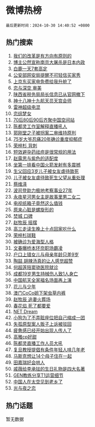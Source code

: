 # 微博热榜

`最后更新时间：2024-10-30 14:40:52 +0800`

## 热门搜索

1. [我们的改革是有方向有原则的](https://m.weibo.cn/search?containerid=100103type%3D1%26t%3D10%26q%3D%23%E6%88%91%E4%BB%AC%E7%9A%84%E6%94%B9%E9%9D%A9%E6%98%AF%E6%9C%89%E6%96%B9%E5%90%91%E6%9C%89%E5%8E%9F%E5%88%99%E7%9A%84%23&stream_entry_id=51&isnewpage=1&extparam=seat%3D1%26pos%3D0%26cate%3D10103%26filter_type%3Drealtimehot%26q%3D%2523%25E6%2588%2591%25E4%25BB%25AC%25E7%259A%2584%25E6%2594%25B9%25E9%259D%25A9%25E6%2598%25AF%25E6%259C%2589%25E6%2596%25B9%25E5%2590%2591%25E6%259C%2589%25E5%258E%259F%25E5%2588%2599%25E7%259A%2584%2523%26dgr%3D0%26stream_entry_id%3D51%26c_type%3D51%26display_time%3D1730270451%26pre_seqid%3D173027045120601620260133)
1. [博主公然宣称南京大屠杀是日本内政](https://m.weibo.cn/search?containerid=100103type%3D1%26t%3D10%26q%3D%23%E5%8D%9A%E4%B8%BB%E5%85%AC%E7%84%B6%E5%AE%A3%E7%A7%B0%E5%8D%97%E4%BA%AC%E5%A4%A7%E5%B1%A0%E6%9D%80%E6%98%AF%E6%97%A5%E6%9C%AC%E5%86%85%E6%94%BF%23&stream_entry_id=31&isnewpage=1&extparam=seat%3D1%26flag%3D2%26cate%3D5001%26stream_entry_id%3D31%26lcate%3D5001%26realpos%3D1%26band_rank%3D1%26filter_type%3Drealtimehot%26q%3D%2523%25E5%258D%259A%25E4%25B8%25BB%25E5%2585%25AC%25E7%2584%25B6%25E5%25AE%25A3%25E7%25A7%25B0%25E5%258D%2597%25E4%25BA%25AC%25E5%25A4%25A7%25E5%25B1%25A0%25E6%259D%2580%25E6%2598%25AF%25E6%2597%25A5%25E6%259C%25AC%25E5%2586%2585%25E6%2594%25BF%2523%26pos%3D0%26dgr%3D0%26c_type%3D31%26display_time%3D1730270451%26pre_seqid%3D173027045120601620260133)
1. [白鹿一天7套高定](https://m.weibo.cn/search?containerid=100103type%3D1%26t%3D10%26q%3D%E7%99%BD%E9%B9%BF%E4%B8%80%E5%A4%A97%E5%A5%97%E9%AB%98%E5%AE%9A&stream_entry_id=31&isnewpage=1&extparam=seat%3D1%26flag%3D1%26cate%3D5001%26stream_entry_id%3D31%26lcate%3D5001%26realpos%3D2%26band_rank%3D2%26filter_type%3Drealtimehot%26q%3D%25E7%2599%25BD%25E9%25B9%25BF%25E4%25B8%2580%25E5%25A4%25A97%25E5%25A5%2597%25E9%25AB%2598%25E5%25AE%259A%26pos%3D1%26dgr%3D0%26c_type%3D31%26display_time%3D1730270451%26pre_seqid%3D173027045120601620260133)
1. [公安部网安局提醒不可轻信买家秀](https://m.weibo.cn/search?containerid=100103type%3D1%26t%3D10%26q%3D%23%E5%85%AC%E5%AE%89%E9%83%A8%E7%BD%91%E5%AE%89%E5%B1%80%E6%8F%90%E9%86%92%E4%B8%8D%E5%8F%AF%E8%BD%BB%E4%BF%A1%E4%B9%B0%E5%AE%B6%E7%A7%80%23&stream_entry_id=31&isnewpage=1&extparam=seat%3D1%26flag%3D0%26cate%3D5001%26stream_entry_id%3D31%26lcate%3D5001%26realpos%3D3%26band_rank%3D3%26filter_type%3Drealtimehot%26q%3D%2523%25E5%2585%25AC%25E5%25AE%2589%25E9%2583%25A8%25E7%25BD%2591%25E5%25AE%2589%25E5%25B1%2580%25E6%258F%2590%25E9%2586%2592%25E4%25B8%258D%25E5%258F%25AF%25E8%25BD%25BB%25E4%25BF%25A1%25E4%25B9%25B0%25E5%25AE%25B6%25E7%25A7%2580%2523%26pos%3D2%26dgr%3D0%26c_type%3D31%26display_time%3D1730270451%26pre_seqid%3D173027045120601620260133)
1. [上京东买家电免费给我升舱了](https://m.weibo.cn/search?containerid=100103type%3D1%26t%3D10%26q%3D%23%E4%B8%8A%E4%BA%AC%E4%B8%9C%E4%B9%B0%E5%AE%B6%E7%94%B5%E5%85%8D%E8%B4%B9%E7%BB%99%E6%88%91%E5%8D%87%E8%88%B1%E4%BA%86%23&stream_entry_id=31&isnewpage=1&extparam=seat%3D1%26cate%3D5001%26c_type%3D31%26stream_entry_id%3D31%26lcate%3D5001%26band_rank%3D4%26filter_type%3Drealtimehot%26dgr%3D0%26topic_ad%3D1%26q%3D%2523%25E4%25B8%258A%25E4%25BA%25AC%25E4%25B8%259C%25E4%25B9%25B0%25E5%25AE%25B6%25E7%2594%25B5%25E5%2585%258D%25E8%25B4%25B9%25E7%25BB%2599%25E6%2588%2591%25E5%258D%2587%25E8%2588%25B1%25E4%25BA%2586%2523%26pos%3D3%26is_ad_pos%3D1%26adid%3D262499%26display_time%3D1730270451%26pre_seqid%3D173027045120601620260133)
1. [恋与深空 审美](https://m.weibo.cn/search?containerid=100103type%3D1%26t%3D10%26q%3D%E6%81%8B%E4%B8%8E%E6%B7%B1%E7%A9%BA+%E5%AE%A1%E7%BE%8E&stream_entry_id=31&isnewpage=1&extparam=seat%3D1%26flag%3D1%26cate%3D5001%26stream_entry_id%3D31%26lcate%3D5001%26realpos%3D4%26band_rank%3D4%26filter_type%3Drealtimehot%26q%3D%25E6%2581%258B%25E4%25B8%258E%25E6%25B7%25B1%25E7%25A9%25BA%2520%25E5%25AE%25A1%25E7%25BE%258E%26pos%3D4%26dgr%3D0%26c_type%3D31%26display_time%3D1730270451%26pre_seqid%3D173027045120601620260133)
1. [陕西省税务局局长信息已从官网撤下](https://m.weibo.cn/search?containerid=100103type%3D1%26t%3D10%26q%3D%23%E9%99%95%E8%A5%BF%E7%9C%81%E7%A8%8E%E5%8A%A1%E5%B1%80%E5%B1%80%E9%95%BF%E4%BF%A1%E6%81%AF%E5%B7%B2%E4%BB%8E%E5%AE%98%E7%BD%91%E6%92%A4%E4%B8%8B%23&stream_entry_id=31&isnewpage=1&extparam=seat%3D1%26flag%3D2%26cate%3D5001%26stream_entry_id%3D31%26lcate%3D5001%26realpos%3D5%26band_rank%3D5%26filter_type%3Drealtimehot%26q%3D%2523%25E9%2599%2595%25E8%25A5%25BF%25E7%259C%2581%25E7%25A8%258E%25E5%258A%25A1%25E5%25B1%2580%25E5%25B1%2580%25E9%2595%25BF%25E4%25BF%25A1%25E6%2581%25AF%25E5%25B7%25B2%25E4%25BB%258E%25E5%25AE%2598%25E7%25BD%2591%25E6%2592%25A4%25E4%25B8%258B%2523%26pos%3D5%26dgr%3D0%26c_type%3D31%26display_time%3D1730270451%26pre_seqid%3D173027045120601620260133)
1. [神十八神十九航天员天宫会师](https://m.weibo.cn/search?containerid=100103type%3D1%26t%3D10%26q%3D%23%E7%A5%9E%E5%8D%81%E5%85%AB%E7%A5%9E%E5%8D%81%E4%B9%9D%E8%88%AA%E5%A4%A9%E5%91%98%E5%A4%A9%E5%AE%AB%E4%BC%9A%E5%B8%88%23&stream_entry_id=31&isnewpage=1&extparam=seat%3D1%26flag%3D1%26cate%3D5001%26stream_entry_id%3D31%26lcate%3D5001%26realpos%3D6%26band_rank%3D6%26filter_type%3Drealtimehot%26q%3D%2523%25E7%25A5%259E%25E5%258D%2581%25E5%2585%25AB%25E7%25A5%259E%25E5%258D%2581%25E4%25B9%259D%25E8%2588%25AA%25E5%25A4%25A9%25E5%2591%2598%25E5%25A4%25A9%25E5%25AE%25AB%25E4%25BC%259A%25E5%25B8%2588%2523%26pos%3D6%26dgr%3D0%26c_type%3D31%26display_time%3D1730270451%26pre_seqid%3D173027045120601620260133)
1. [雷神超级电混](https://m.weibo.cn/search?containerid=100103type%3D1%26t%3D10%26q%3D%23%E9%9B%B7%E7%A5%9E%E8%B6%85%E7%BA%A7%E7%94%B5%E6%B7%B7%23&stream_entry_id=31&isnewpage=1&extparam=seat%3D1%26cate%3D5001%26c_type%3D31%26stream_entry_id%3D31%26lcate%3D5001%26band_rank%3D7%26filter_type%3Drealtimehot%26dgr%3D0%26topic_ad%3D1%26q%3D%2523%25E9%259B%25B7%25E7%25A5%259E%25E8%25B6%2585%25E7%25BA%25A7%25E7%2594%25B5%25E6%25B7%25B7%2523%26pos%3D7%26is_ad_pos%3D1%26adid%3D262440%26display_time%3D1730270451%26pre_seqid%3D173027045120601620260133)
1. [恋综梦女](https://m.weibo.cn/search?containerid=100103type%3D1%26t%3D10%26q%3D%E6%81%8B%E7%BB%BC%E6%A2%A6%E5%A5%B3&stream_entry_id=31&isnewpage=1&extparam=seat%3D1%26flag%3D0%26cate%3D5001%26stream_entry_id%3D31%26lcate%3D5001%26realpos%3D7%26band_rank%3D7%26filter_type%3Drealtimehot%26q%3D%25E6%2581%258B%25E7%25BB%25BC%25E6%25A2%25A6%25E5%25A5%25B3%26pos%3D8%26dgr%3D0%26c_type%3D31%26display_time%3D1730270451%26pre_seqid%3D173027045120601620260133)
1. [70后80后90后齐聚中国空间站](https://m.weibo.cn/search?containerid=100103type%3D1%26t%3D10%26q%3D%2370%E5%90%8E80%E5%90%8E90%E5%90%8E%E9%BD%90%E8%81%9A%E4%B8%AD%E5%9B%BD%E7%A9%BA%E9%97%B4%E7%AB%99%23&stream_entry_id=31&isnewpage=1&extparam=seat%3D1%26flag%3D1%26cate%3D5001%26stream_entry_id%3D31%26lcate%3D5001%26realpos%3D8%26band_rank%3D8%26filter_type%3Drealtimehot%26q%3D%252370%25E5%2590%258E80%25E5%2590%258E90%25E5%2590%258E%25E9%25BD%2590%25E8%2581%259A%25E4%25B8%25AD%25E5%259B%25BD%25E7%25A9%25BA%25E9%2597%25B4%25E7%25AB%2599%2523%26pos%3D9%26dgr%3D0%26c_type%3D31%26display_time%3D1730270451%26pre_seqid%3D173027045120601620260133)
1. [陈都灵工作室解释直播吼人](https://m.weibo.cn/search?containerid=100103type%3D1%26t%3D10%26q%3D%23%E9%99%88%E9%83%BD%E7%81%B5%E5%B7%A5%E4%BD%9C%E5%AE%A4%E8%A7%A3%E9%87%8A%E7%9B%B4%E6%92%AD%E5%90%BC%E4%BA%BA%23&stream_entry_id=31&isnewpage=1&extparam=seat%3D1%26flag%3D0%26cate%3D5001%26stream_entry_id%3D31%26lcate%3D5001%26realpos%3D9%26band_rank%3D9%26filter_type%3Drealtimehot%26q%3D%2523%25E9%2599%2588%25E9%2583%25BD%25E7%2581%25B5%25E5%25B7%25A5%25E4%25BD%259C%25E5%25AE%25A4%25E8%25A7%25A3%25E9%2587%258A%25E7%259B%25B4%25E6%2592%25AD%25E5%2590%25BC%25E4%25BA%25BA%2523%26pos%3D10%26dgr%3D0%26c_type%3D31%26display_time%3D1730270451%26pre_seqid%3D173027045120601620260133)
1. [郭刚堂之子被拐案二审维持原判](https://m.weibo.cn/search?containerid=100103type%3D1%26t%3D10%26q%3D%23%E9%83%AD%E5%88%9A%E5%A0%82%E4%B9%8B%E5%AD%90%E8%A2%AB%E6%8B%90%E6%A1%88%E4%BA%8C%E5%AE%A1%E7%BB%B4%E6%8C%81%E5%8E%9F%E5%88%A4%23&stream_entry_id=31&isnewpage=1&extparam=seat%3D1%26flag%3D1%26cate%3D5001%26stream_entry_id%3D31%26lcate%3D5001%26realpos%3D10%26band_rank%3D10%26filter_type%3Drealtimehot%26q%3D%2523%25E9%2583%25AD%25E5%2588%259A%25E5%25A0%2582%25E4%25B9%258B%25E5%25AD%2590%25E8%25A2%25AB%25E6%258B%2590%25E6%25A1%2588%25E4%25BA%258C%25E5%25AE%25A1%25E7%25BB%25B4%25E6%258C%2581%25E5%258E%259F%25E5%2588%25A4%2523%26pos%3D11%26dgr%3D0%26c_type%3D31%26display_time%3D1730270451%26pre_seqid%3D173027045120601620260133)
1. [75岁大爷忍痛20年确诊重度抑郁症](https://m.weibo.cn/search?containerid=100103type%3D1%26t%3D10%26q%3D%2375%E5%B2%81%E5%A4%A7%E7%88%B7%E5%BF%8D%E7%97%9B20%E5%B9%B4%E7%A1%AE%E8%AF%8A%E9%87%8D%E5%BA%A6%E6%8A%91%E9%83%81%E7%97%87%23&stream_entry_id=31&isnewpage=1&extparam=seat%3D1%26flag%3D1%26cate%3D5001%26stream_entry_id%3D31%26lcate%3D5001%26realpos%3D11%26band_rank%3D11%26filter_type%3Drealtimehot%26q%3D%252375%25E5%25B2%2581%25E5%25A4%25A7%25E7%2588%25B7%25E5%25BF%258D%25E7%2597%259B20%25E5%25B9%25B4%25E7%25A1%25AE%25E8%25AF%258A%25E9%2587%258D%25E5%25BA%25A6%25E6%258A%2591%25E9%2583%2581%25E7%2597%2587%2523%26pos%3D12%26dgr%3D0%26c_type%3D31%26display_time%3D1730270451%26pre_seqid%3D173027045120601620260133)
1. [荣梓杉 背刺](https://m.weibo.cn/search?containerid=100103type%3D1%26t%3D10%26q%3D%E8%8D%A3%E6%A2%93%E6%9D%89+%E8%83%8C%E5%88%BA&stream_entry_id=31&isnewpage=1&extparam=seat%3D1%26flag%3D2%26cate%3D5001%26stream_entry_id%3D31%26lcate%3D5001%26realpos%3D12%26band_rank%3D12%26filter_type%3Drealtimehot%26q%3D%25E8%258D%25A3%25E6%25A2%2593%25E6%259D%2589%2520%25E8%2583%258C%25E5%2588%25BA%26pos%3D13%26dgr%3D0%26c_type%3D31%26display_time%3D1730270451%26pre_seqid%3D173027045120601620260133)
1. [短效避孕药祛痘是很常规的用法](https://m.weibo.cn/search?containerid=100103type%3D1%26t%3D10%26q%3D%23%E7%9F%AD%E6%95%88%E9%81%BF%E5%AD%95%E8%8D%AF%E7%A5%9B%E7%97%98%E6%98%AF%E5%BE%88%E5%B8%B8%E8%A7%84%E7%9A%84%E7%94%A8%E6%B3%95%23&stream_entry_id=31&isnewpage=1&extparam=seat%3D1%26flag%3D2%26cate%3D5001%26stream_entry_id%3D31%26lcate%3D5001%26realpos%3D13%26band_rank%3D13%26filter_type%3Drealtimehot%26q%3D%2523%25E7%259F%25AD%25E6%2595%2588%25E9%2581%25BF%25E5%25AD%2595%25E8%258D%25AF%25E7%25A5%259B%25E7%2597%2598%25E6%2598%25AF%25E5%25BE%2588%25E5%25B8%25B8%25E8%25A7%2584%25E7%259A%2584%25E7%2594%25A8%25E6%25B3%2595%2523%26pos%3D14%26dgr%3D0%26c_type%3D31%26display_time%3D1730270451%26pre_seqid%3D173027045120601620260133)
1. [赵露思与紫色的适配度](https://m.weibo.cn/search?containerid=100103type%3D1%26t%3D10%26q%3D%23%E8%B5%B5%E9%9C%B2%E6%80%9D%E4%B8%8E%E7%B4%AB%E8%89%B2%E7%9A%84%E9%80%82%E9%85%8D%E5%BA%A6%23&stream_entry_id=31&isnewpage=1&extparam=seat%3D1%26flag%3D0%26realpos%3D14%26stream_entry_id%3D31%26lcate%3D5001%26c_type%3D31%26band_rank%3D14%26filter_type%3Drealtimehot%26dgr%3D0%26q%3D%2523%25E8%25B5%25B5%25E9%259C%25B2%25E6%2580%259D%25E4%25B8%258E%25E7%25B4%25AB%25E8%2589%25B2%25E7%259A%2584%25E9%2580%2582%25E9%2585%258D%25E5%25BA%25A6%2523%26pos%3D15%26cate%3D5001%26adid%3D261607%26display_time%3D1730270451%26pre_seqid%3D173027045120601620260133)
1. [坐第一排看中国火箭发射有多震撼](https://m.weibo.cn/search?containerid=100103type%3D1%26t%3D10%26q%3D%23%E5%9D%90%E7%AC%AC%E4%B8%80%E6%8E%92%E7%9C%8B%E4%B8%AD%E5%9B%BD%E7%81%AB%E7%AE%AD%E5%8F%91%E5%B0%84%E6%9C%89%E5%A4%9A%E9%9C%87%E6%92%BC%23&stream_entry_id=31&isnewpage=1&extparam=seat%3D1%26flag%3D0%26cate%3D5001%26stream_entry_id%3D31%26lcate%3D5001%26realpos%3D15%26band_rank%3D15%26filter_type%3Drealtimehot%26q%3D%2523%25E5%259D%2590%25E7%25AC%25AC%25E4%25B8%2580%25E6%258E%2592%25E7%259C%258B%25E4%25B8%25AD%25E5%259B%25BD%25E7%2581%25AB%25E7%25AE%25AD%25E5%258F%2591%25E5%25B0%2584%25E6%259C%2589%25E5%25A4%259A%25E9%259C%2587%25E6%2592%25BC%2523%26pos%3D16%26dgr%3D0%26c_type%3D31%26display_time%3D1730270451%26pre_seqid%3D173027045120601620260133)
1. [生父回应3岁儿子被女友虐待致死](https://m.weibo.cn/search?containerid=100103type%3D1%26t%3D10%26q%3D%23%E7%94%9F%E7%88%B6%E5%9B%9E%E5%BA%943%E5%B2%81%E5%84%BF%E5%AD%90%E8%A2%AB%E5%A5%B3%E5%8F%8B%E8%99%90%E5%BE%85%E8%87%B4%E6%AD%BB%23&stream_entry_id=31&isnewpage=1&extparam=seat%3D1%26flag%3D0%26cate%3D5001%26stream_entry_id%3D31%26lcate%3D5001%26realpos%3D16%26band_rank%3D16%26filter_type%3Drealtimehot%26q%3D%2523%25E7%2594%259F%25E7%2588%25B6%25E5%259B%259E%25E5%25BA%25943%25E5%25B2%2581%25E5%2584%25BF%25E5%25AD%2590%25E8%25A2%25AB%25E5%25A5%25B3%25E5%258F%258B%25E8%2599%2590%25E5%25BE%2585%25E8%2587%25B4%25E6%25AD%25BB%2523%26pos%3D17%26dgr%3D0%26c_type%3D31%26display_time%3D1730270451%26pre_seqid%3D173027045120601620260133)
1. [儿子被女友虐待致死生父望从重处理](https://m.weibo.cn/search?containerid=100103type%3D1%26t%3D10%26q%3D%23%E5%84%BF%E5%AD%90%E8%A2%AB%E5%A5%B3%E5%8F%8B%E8%99%90%E5%BE%85%E8%87%B4%E6%AD%BB%E7%94%9F%E7%88%B6%E6%9C%9B%E4%BB%8E%E9%87%8D%E5%A4%84%E7%90%86%23&stream_entry_id=31&isnewpage=1&extparam=seat%3D1%26flag%3D0%26cate%3D5001%26stream_entry_id%3D31%26lcate%3D5001%26realpos%3D17%26band_rank%3D17%26filter_type%3Drealtimehot%26q%3D%2523%25E5%2584%25BF%25E5%25AD%2590%25E8%25A2%25AB%25E5%25A5%25B3%25E5%258F%258B%25E8%2599%2590%25E5%25BE%2585%25E8%2587%25B4%25E6%25AD%25BB%25E7%2594%259F%25E7%2588%25B6%25E6%259C%259B%25E4%25BB%258E%25E9%2587%258D%25E5%25A4%2584%25E7%2590%2586%2523%26pos%3D18%26dgr%3D0%26c_type%3D31%26display_time%3D1730270451%26pre_seqid%3D173027045120601620260133)
1. [蔡维泽](https://m.weibo.cn/search?containerid=100103type%3D1%26t%3D10%26q%3D%E8%94%A1%E7%BB%B4%E6%B3%BD&stream_entry_id=31&isnewpage=1&extparam=seat%3D1%26flag%3D1%26cate%3D5001%26stream_entry_id%3D31%26lcate%3D5001%26realpos%3D18%26band_rank%3D18%26filter_type%3Drealtimehot%26q%3D%25E8%2594%25A1%25E7%25BB%25B4%25E6%25B3%25BD%26pos%3D19%26dgr%3D0%26c_type%3D31%26display_time%3D1730270451%26pre_seqid%3D173027045120601620260133)
1. [波司登助力极地考察事业27年](https://m.weibo.cn/search?containerid=100103type%3D1%26t%3D10%26q%3D%23%E6%B3%A2%E5%8F%B8%E7%99%BB%E5%8A%A9%E5%8A%9B%E6%9E%81%E5%9C%B0%E8%80%83%E5%AF%9F%E4%BA%8B%E4%B8%9A27%E5%B9%B4%23&stream_entry_id=31&isnewpage=1&extparam=seat%3D1%26flag%3D0%26realpos%3D19%26stream_entry_id%3D31%26lcate%3D5001%26c_type%3D31%26band_rank%3D19%26filter_type%3Drealtimehot%26dgr%3D0%26q%3D%2523%25E6%25B3%25A2%25E5%258F%25B8%25E7%2599%25BB%25E5%258A%25A9%25E5%258A%259B%25E6%259E%2581%25E5%259C%25B0%25E8%2580%2583%25E5%25AF%259F%25E4%25BA%258B%25E4%25B8%259A27%25E5%25B9%25B4%2523%26pos%3D20%26cate%3D5001%26adid%3D260453%26display_time%3D1730270451%26pre_seqid%3D173027045120601620260133)
1. [永夜星河男女主是故事里男二女二](https://m.weibo.cn/search?containerid=100103type%3D1%26t%3D10%26q%3D%E6%B0%B8%E5%A4%9C%E6%98%9F%E6%B2%B3%E7%94%B7%E5%A5%B3%E4%B8%BB%E6%98%AF%E6%95%85%E4%BA%8B%E9%87%8C%E7%94%B7%E4%BA%8C%E5%A5%B3%E4%BA%8C&stream_entry_id=31&isnewpage=1&extparam=seat%3D1%26flag%3D1%26cate%3D5001%26stream_entry_id%3D31%26lcate%3D5001%26realpos%3D20%26band_rank%3D20%26filter_type%3Drealtimehot%26q%3D%25E6%25B0%25B8%25E5%25A4%259C%25E6%2598%259F%25E6%25B2%25B3%25E7%2594%25B7%25E5%25A5%25B3%25E4%25B8%25BB%25E6%2598%25AF%25E6%2595%2585%25E4%25BA%258B%25E9%2587%258C%25E7%2594%25B7%25E4%25BA%258C%25E5%25A5%25B3%25E4%25BA%258C%26pos%3D21%26dgr%3D0%26c_type%3D31%26display_time%3D1730270451%26pre_seqid%3D173027045120601620260133)
1. [电视纸箱子竟然这么值钱](https://m.weibo.cn/search?containerid=100103type%3D1%26t%3D10%26q%3D%23%E7%94%B5%E8%A7%86%E7%BA%B8%E7%AE%B1%E5%AD%90%E7%AB%9F%E7%84%B6%E8%BF%99%E4%B9%88%E5%80%BC%E9%92%B1%23&stream_entry_id=31&isnewpage=1&extparam=seat%3D1%26flag%3D0%26cate%3D5001%26stream_entry_id%3D31%26lcate%3D5001%26realpos%3D21%26band_rank%3D21%26filter_type%3Drealtimehot%26q%3D%2523%25E7%2594%25B5%25E8%25A7%2586%25E7%25BA%25B8%25E7%25AE%25B1%25E5%25AD%2590%25E7%25AB%259F%25E7%2584%25B6%25E8%25BF%2599%25E4%25B9%2588%25E5%2580%25BC%25E9%2592%25B1%2523%26pos%3D22%26dgr%3D0%26c_type%3D31%26display_time%3D1730270451%26pre_seqid%3D173027045120601620260133)
1. [原来心脏是螺旋形的](https://m.weibo.cn/search?containerid=100103type%3D1%26t%3D10%26q%3D%E5%8E%9F%E6%9D%A5%E5%BF%83%E8%84%8F%E6%98%AF%E8%9E%BA%E6%97%8B%E5%BD%A2%E7%9A%84&stream_entry_id=31&isnewpage=1&extparam=seat%3D1%26flag%3D1%26cate%3D5001%26stream_entry_id%3D31%26lcate%3D5001%26realpos%3D22%26band_rank%3D22%26filter_type%3Drealtimehot%26q%3D%25E5%258E%259F%25E6%259D%25A5%25E5%25BF%2583%25E8%2584%258F%25E6%2598%25AF%25E8%259E%25BA%25E6%2597%258B%25E5%25BD%25A2%25E7%259A%2584%26pos%3D23%26dgr%3D0%26c_type%3D31%26display_time%3D1730270451%26pre_seqid%3D173027045120601620260133)
1. [焚城 口碑](https://m.weibo.cn/search?containerid=100103type%3D1%26t%3D10%26q%3D%E7%84%9A%E5%9F%8E+%E5%8F%A3%E7%A2%91&stream_entry_id=31&isnewpage=1&extparam=seat%3D1%26flag%3D1%26cate%3D5001%26stream_entry_id%3D31%26lcate%3D5001%26realpos%3D23%26band_rank%3D23%26filter_type%3Drealtimehot%26q%3D%25E7%2584%259A%25E5%259F%258E%2520%25E5%258F%25A3%25E7%25A2%2591%26pos%3D24%26dgr%3D0%26c_type%3D31%26display_time%3D1730270451%26pre_seqid%3D173027045120601620260133)
1. [赵牧辰 摇摆](https://m.weibo.cn/search?containerid=100103type%3D1%26t%3D10%26q%3D%E8%B5%B5%E7%89%A7%E8%BE%B0+%E6%91%87%E6%91%86&stream_entry_id=31&isnewpage=1&extparam=seat%3D1%26flag%3D0%26cate%3D5001%26stream_entry_id%3D31%26lcate%3D5001%26realpos%3D24%26band_rank%3D24%26filter_type%3Drealtimehot%26q%3D%25E8%25B5%25B5%25E7%2589%25A7%25E8%25BE%25B0%2520%25E6%2591%2587%25E6%2591%2586%26pos%3D25%26dgr%3D0%26c_type%3D31%26display_time%3D1730270451%26pre_seqid%3D173027045120601620260133)
1. [高三走读生晚上十点回家吃什么](https://m.weibo.cn/search?containerid=100103type%3D1%26t%3D10%26q%3D%E9%AB%98%E4%B8%89%E8%B5%B0%E8%AF%BB%E7%94%9F%E6%99%9A%E4%B8%8A%E5%8D%81%E7%82%B9%E5%9B%9E%E5%AE%B6%E5%90%83%E4%BB%80%E4%B9%88&stream_entry_id=31&isnewpage=1&extparam=seat%3D1%26flag%3D0%26cate%3D5001%26stream_entry_id%3D31%26lcate%3D5001%26realpos%3D25%26band_rank%3D25%26filter_type%3Drealtimehot%26q%3D%25E9%25AB%2598%25E4%25B8%2589%25E8%25B5%25B0%25E8%25AF%25BB%25E7%2594%259F%25E6%2599%259A%25E4%25B8%258A%25E5%258D%2581%25E7%2582%25B9%25E5%259B%259E%25E5%25AE%25B6%25E5%2590%2583%25E4%25BB%2580%25E4%25B9%2588%26pos%3D26%26dgr%3D0%26c_type%3D31%26display_time%3D1730270451%26pre_seqid%3D173027045120601620260133)
1. [荣梓杉球鞋](https://m.weibo.cn/search?containerid=100103type%3D1%26t%3D10%26q%3D%E8%8D%A3%E6%A2%93%E6%9D%89%E7%90%83%E9%9E%8B&stream_entry_id=31&isnewpage=1&extparam=seat%3D1%26flag%3D0%26cate%3D5001%26stream_entry_id%3D31%26lcate%3D5001%26realpos%3D26%26band_rank%3D26%26filter_type%3Drealtimehot%26q%3D%25E8%258D%25A3%25E6%25A2%2593%25E6%259D%2589%25E7%2590%2583%25E9%259E%258B%26pos%3D27%26dgr%3D0%26c_type%3D31%26display_time%3D1730270451%26pre_seqid%3D173027045120601620260133)
1. [被确诊为爱海型人格](https://m.weibo.cn/search?containerid=100103type%3D1%26t%3D10%26q%3D%23%E8%A2%AB%E7%A1%AE%E8%AF%8A%E4%B8%BA%E7%88%B1%E6%B5%B7%E5%9E%8B%E4%BA%BA%E6%A0%BC%23&stream_entry_id=31&isnewpage=1&extparam=seat%3D1%26flag%3D0%26realpos%3D27%26stream_entry_id%3D31%26lcate%3D5001%26c_type%3D31%26band_rank%3D27%26filter_type%3Drealtimehot%26dgr%3D0%26q%3D%2523%25E8%25A2%25AB%25E7%25A1%25AE%25E8%25AF%258A%25E4%25B8%25BA%25E7%2588%25B1%25E6%25B5%25B7%25E5%259E%258B%25E4%25BA%25BA%25E6%25A0%25BC%2523%26pos%3D28%26cate%3D5001%26adid%3D260642%26display_time%3D1730270451%26pre_seqid%3D173027045120601620260133)
1. [文春曝桥本环奈职场霸凌](https://m.weibo.cn/search?containerid=100103type%3D1%26t%3D10%26q%3D%23%E6%96%87%E6%98%A5%E6%9B%9D%E6%A1%A5%E6%9C%AC%E7%8E%AF%E5%A5%88%E8%81%8C%E5%9C%BA%E9%9C%B8%E5%87%8C%23&stream_entry_id=31&isnewpage=1&extparam=seat%3D1%26flag%3D0%26cate%3D5001%26stream_entry_id%3D31%26lcate%3D5001%26realpos%3D28%26band_rank%3D28%26filter_type%3Drealtimehot%26q%3D%2523%25E6%2596%2587%25E6%2598%25A5%25E6%259B%259D%25E6%25A1%25A5%25E6%259C%25AC%25E7%258E%25AF%25E5%25A5%2588%25E8%2581%258C%25E5%259C%25BA%25E9%259C%25B8%25E5%2587%258C%2523%26pos%3D29%26dgr%3D0%26c_type%3D31%26display_time%3D1730270451%26pre_seqid%3D173027045120601620260133)
1. [户口上错女儿与母亲年龄只差9岁](https://m.weibo.cn/search?containerid=100103type%3D1%26t%3D10%26q%3D%23%E6%88%B7%E5%8F%A3%E4%B8%8A%E9%94%99%E5%A5%B3%E5%84%BF%E4%B8%8E%E6%AF%8D%E4%BA%B2%E5%B9%B4%E9%BE%84%E5%8F%AA%E5%B7%AE9%E5%B2%81%23&stream_entry_id=31&isnewpage=1&extparam=seat%3D1%26flag%3D1%26cate%3D5001%26stream_entry_id%3D31%26lcate%3D5001%26realpos%3D29%26band_rank%3D29%26filter_type%3Drealtimehot%26q%3D%2523%25E6%2588%25B7%25E5%258F%25A3%25E4%25B8%258A%25E9%2594%2599%25E5%25A5%25B3%25E5%2584%25BF%25E4%25B8%258E%25E6%25AF%258D%25E4%25BA%25B2%25E5%25B9%25B4%25E9%25BE%2584%25E5%258F%25AA%25E5%25B7%25AE9%25E5%25B2%2581%2523%26pos%3D30%26dgr%3D0%26c_type%3D31%26display_time%3D1730270451%26pre_seqid%3D173027045120601620260133)
1. [陶喆 胡辣汤真的让人感觉超赞](https://m.weibo.cn/search?containerid=100103type%3D1%26t%3D10%26q%3D%E9%99%B6%E5%96%86+%E8%83%A1%E8%BE%A3%E6%B1%A4%E7%9C%9F%E7%9A%84%E8%AE%A9%E4%BA%BA%E6%84%9F%E8%A7%89%E8%B6%85%E8%B5%9E&stream_entry_id=31&isnewpage=1&extparam=seat%3D1%26flag%3D1%26cate%3D5001%26stream_entry_id%3D31%26lcate%3D5001%26realpos%3D30%26band_rank%3D30%26filter_type%3Drealtimehot%26q%3D%25E9%2599%25B6%25E5%2596%2586%2520%25E8%2583%25A1%25E8%25BE%25A3%25E6%25B1%25A4%25E7%259C%259F%25E7%259A%2584%25E8%25AE%25A9%25E4%25BA%25BA%25E6%2584%259F%25E8%25A7%2589%25E8%25B6%2585%25E8%25B5%259E%26pos%3D31%26dgr%3D0%26c_type%3D31%26display_time%3D1730270451%26pre_seqid%3D173027045120601620260133)
1. [何超莲陪窦骁医院就诊](https://m.weibo.cn/search?containerid=100103type%3D1%26t%3D10%26q%3D%23%E4%BD%95%E8%B6%85%E8%8E%B2%E9%99%AA%E7%AA%A6%E9%AA%81%E5%8C%BB%E9%99%A2%E5%B0%B1%E8%AF%8A%23&stream_entry_id=31&isnewpage=1&extparam=seat%3D1%26flag%3D1%26cate%3D5001%26stream_entry_id%3D31%26lcate%3D5001%26realpos%3D31%26band_rank%3D31%26filter_type%3Drealtimehot%26q%3D%2523%25E4%25BD%2595%25E8%25B6%2585%25E8%258E%25B2%25E9%2599%25AA%25E7%25AA%25A6%25E9%25AA%2581%25E5%258C%25BB%25E9%2599%25A2%25E5%25B0%25B1%25E8%25AF%258A%2523%26pos%3D32%26dgr%3D0%26c_type%3D31%26display_time%3D1730270451%26pre_seqid%3D173027045120601620260133)
1. [成都19岁男生持械伤人致1人身亡](https://m.weibo.cn/search?containerid=100103type%3D1%26t%3D10%26q%3D%23%E6%88%90%E9%83%BD19%E5%B2%81%E7%94%B7%E7%94%9F%E6%8C%81%E6%A2%B0%E4%BC%A4%E4%BA%BA%E8%87%B41%E4%BA%BA%E8%BA%AB%E4%BA%A1%23&stream_entry_id=31&isnewpage=1&extparam=seat%3D1%26flag%3D1%26cate%3D5001%26stream_entry_id%3D31%26lcate%3D5001%26realpos%3D32%26band_rank%3D32%26filter_type%3Drealtimehot%26q%3D%2523%25E6%2588%2590%25E9%2583%25BD19%25E5%25B2%2581%25E7%2594%25B7%25E7%2594%259F%25E6%258C%2581%25E6%25A2%25B0%25E4%25BC%25A4%25E4%25BA%25BA%25E8%2587%25B41%25E4%25BA%25BA%25E8%25BA%25AB%25E4%25BA%25A1%2523%26pos%3D33%26dgr%3D0%26c_type%3D31%26display_time%3D1730270451%26pre_seqid%3D173027045120601620260133)
1. [中国航天全家福名场面再上演](https://m.weibo.cn/search?containerid=100103type%3D1%26t%3D10%26q%3D%23%E4%B8%AD%E5%9B%BD%E8%88%AA%E5%A4%A9%E5%85%A8%E5%AE%B6%E7%A6%8F%E5%90%8D%E5%9C%BA%E9%9D%A2%E5%86%8D%E4%B8%8A%E6%BC%94%23&stream_entry_id=31&isnewpage=1&extparam=seat%3D1%26flag%3D1%26cate%3D5001%26stream_entry_id%3D31%26lcate%3D5001%26realpos%3D33%26band_rank%3D33%26filter_type%3Drealtimehot%26q%3D%2523%25E4%25B8%25AD%25E5%259B%25BD%25E8%2588%25AA%25E5%25A4%25A9%25E5%2585%25A8%25E5%25AE%25B6%25E7%25A6%258F%25E5%2590%258D%25E5%259C%25BA%25E9%259D%25A2%25E5%2586%258D%25E4%25B8%258A%25E6%25BC%2594%2523%26pos%3D34%26dgr%3D0%26c_type%3D31%26display_time%3D1730270451%26pre_seqid%3D173027045120601620260133)
1. [花儿与少年](https://m.weibo.cn/search?containerid=100103type%3D1%26t%3D10%26q%3D%E8%8A%B1%E5%84%BF%E4%B8%8E%E5%B0%91%E5%B9%B4&stream_entry_id=31&isnewpage=1&extparam=seat%3D1%26flag%3D1%26cate%3D5001%26stream_entry_id%3D31%26lcate%3D5001%26realpos%3D34%26band_rank%3D34%26filter_type%3Drealtimehot%26q%3D%25E8%258A%25B1%25E5%2584%25BF%25E4%25B8%258E%25E5%25B0%2591%25E5%25B9%25B4%26pos%3D35%26dgr%3D0%26c_type%3D31%26display_time%3D1730270451%26pre_seqid%3D173027045120601620260133)
1. [澳门CoCo姐下架虫草内裤](https://m.weibo.cn/search?containerid=100103type%3D1%26t%3D10%26q%3D%23%E6%BE%B3%E9%97%A8CoCo%E5%A7%90%E4%B8%8B%E6%9E%B6%E8%99%AB%E8%8D%89%E5%86%85%E8%A3%A4%23&stream_entry_id=31&isnewpage=1&extparam=seat%3D1%26flag%3D0%26cate%3D5001%26stream_entry_id%3D31%26lcate%3D5001%26realpos%3D35%26band_rank%3D35%26filter_type%3Drealtimehot%26q%3D%2523%25E6%25BE%25B3%25E9%2597%25A8CoCo%25E5%25A7%2590%25E4%25B8%258B%25E6%259E%25B6%25E8%2599%25AB%25E8%258D%2589%25E5%2586%2585%25E8%25A3%25A4%2523%26pos%3D36%26dgr%3D0%26c_type%3D31%26display_time%3D1730270451%26pre_seqid%3D173027045120601620260133)
1. [赵牧辰 追妻火葬场](https://m.weibo.cn/search?containerid=100103type%3D1%26t%3D10%26q%3D%E8%B5%B5%E7%89%A7%E8%BE%B0+%E8%BF%BD%E5%A6%BB%E7%81%AB%E8%91%AC%E5%9C%BA&stream_entry_id=31&isnewpage=1&extparam=seat%3D1%26flag%3D0%26cate%3D5001%26stream_entry_id%3D31%26lcate%3D5001%26realpos%3D36%26band_rank%3D36%26filter_type%3Drealtimehot%26q%3D%25E8%25B5%25B5%25E7%2589%25A7%25E8%25BE%25B0%2520%25E8%25BF%25BD%25E5%25A6%25BB%25E7%2581%25AB%25E8%2591%25AC%25E5%259C%25BA%26pos%3D37%26dgr%3D0%26c_type%3D31%26display_time%3D1730270451%26pre_seqid%3D173027045120601620260133)
1. [春花焰 死了都要爱](https://m.weibo.cn/search?containerid=100103type%3D1%26t%3D10%26q%3D%E6%98%A5%E8%8A%B1%E7%84%B0+%E6%AD%BB%E4%BA%86%E9%83%BD%E8%A6%81%E7%88%B1&stream_entry_id=31&isnewpage=1&extparam=seat%3D1%26flag%3D1%26cate%3D5001%26stream_entry_id%3D31%26lcate%3D5001%26realpos%3D37%26band_rank%3D37%26filter_type%3Drealtimehot%26q%3D%25E6%2598%25A5%25E8%258A%25B1%25E7%2584%25B0%2520%25E6%25AD%25BB%25E4%25BA%2586%25E9%2583%25BD%25E8%25A6%2581%25E7%2588%25B1%26pos%3D38%26dgr%3D0%26c_type%3D31%26display_time%3D1730270451%26pre_seqid%3D173027045120601620260133)
1. [NET Dream](https://m.weibo.cn/search?containerid=100103type%3D1%26t%3D10%26q%3DNET+Dream&stream_entry_id=31&isnewpage=1&extparam=seat%3D1%26flag%3D1%26cate%3D5001%26stream_entry_id%3D31%26lcate%3D5001%26realpos%3D38%26band_rank%3D38%26filter_type%3Drealtimehot%26q%3DNET%2520Dream%26pos%3D39%26dgr%3D0%26c_type%3D31%26display_time%3D1730270451%26pre_seqid%3D173027045120601620260133)
1. [小狗为了不弄脏座位把自己缩成一团](https://m.weibo.cn/search?containerid=100103type%3D1%26t%3D10%26q%3D%E5%B0%8F%E7%8B%97%E4%B8%BA%E4%BA%86%E4%B8%8D%E5%BC%84%E8%84%8F%E5%BA%A7%E4%BD%8D%E6%8A%8A%E8%87%AA%E5%B7%B1%E7%BC%A9%E6%88%90%E4%B8%80%E5%9B%A2&stream_entry_id=31&isnewpage=1&extparam=seat%3D1%26flag%3D0%26cate%3D5001%26stream_entry_id%3D31%26lcate%3D5001%26realpos%3D39%26band_rank%3D39%26filter_type%3Drealtimehot%26q%3D%25E5%25B0%258F%25E7%258B%2597%25E4%25B8%25BA%25E4%25BA%2586%25E4%25B8%258D%25E5%25BC%2584%25E8%2584%258F%25E5%25BA%25A7%25E4%25BD%258D%25E6%258A%258A%25E8%2587%25AA%25E5%25B7%25B1%25E7%25BC%25A9%25E6%2588%2590%25E4%25B8%2580%25E5%259B%25A2%26pos%3D40%26dgr%3D0%26c_type%3D31%26display_time%3D1730270451%26pre_seqid%3D173027045120601620260133)
1. [失孤原型案人贩子上诉被驳回](https://m.weibo.cn/search?containerid=100103type%3D1%26t%3D10%26q%3D%23%E5%A4%B1%E5%AD%A4%E5%8E%9F%E5%9E%8B%E6%A1%88%E4%BA%BA%E8%B4%A9%E5%AD%90%E4%B8%8A%E8%AF%89%E8%A2%AB%E9%A9%B3%E5%9B%9E%23&stream_entry_id=31&isnewpage=1&extparam=seat%3D1%26flag%3D1%26cate%3D5001%26stream_entry_id%3D31%26lcate%3D5001%26realpos%3D40%26band_rank%3D40%26filter_type%3Drealtimehot%26q%3D%2523%25E5%25A4%25B1%25E5%25AD%25A4%25E5%258E%259F%25E5%259E%258B%25E6%25A1%2588%25E4%25BA%25BA%25E8%25B4%25A9%25E5%25AD%2590%25E4%25B8%258A%25E8%25AF%2589%25E8%25A2%25AB%25E9%25A9%25B3%25E5%259B%259E%2523%26pos%3D41%26dgr%3D0%26c_type%3D31%26display_time%3D1730270451%26pre_seqid%3D173027045120601620260133)
1. [疲惫感已经开始出现人传人了](https://m.weibo.cn/search?containerid=100103type%3D1%26t%3D10%26q%3D%E7%96%B2%E6%83%AB%E6%84%9F%E5%B7%B2%E7%BB%8F%E5%BC%80%E5%A7%8B%E5%87%BA%E7%8E%B0%E4%BA%BA%E4%BC%A0%E4%BA%BA%E4%BA%86&stream_entry_id=31&isnewpage=1&extparam=seat%3D1%26flag%3D1%26cate%3D5001%26stream_entry_id%3D31%26lcate%3D5001%26realpos%3D41%26band_rank%3D41%26filter_type%3Drealtimehot%26q%3D%25E7%2596%25B2%25E6%2583%25AB%25E6%2584%259F%25E5%25B7%25B2%25E7%25BB%258F%25E5%25BC%2580%25E5%25A7%258B%25E5%2587%25BA%25E7%258E%25B0%25E4%25BA%25BA%25E4%25BC%25A0%25E4%25BA%25BA%25E4%25BA%2586%26pos%3D42%26dgr%3D0%26c_type%3D31%26display_time%3D1730270451%26pre_seqid%3D173027045120601620260133)
1. [高雅cp好甜](https://m.weibo.cn/search?containerid=100103type%3D1%26t%3D10%26q%3D%E9%AB%98%E9%9B%85cp%E5%A5%BD%E7%94%9C&stream_entry_id=31&isnewpage=1&extparam=seat%3D1%26flag%3D1%26cate%3D5001%26stream_entry_id%3D31%26lcate%3D5001%26realpos%3D42%26band_rank%3D42%26filter_type%3Drealtimehot%26q%3D%25E9%25AB%2598%25E9%259B%2585cp%25E5%25A5%25BD%25E7%2594%259C%26pos%3D43%26dgr%3D0%26c_type%3D31%26display_time%3D1730270451%26pre_seqid%3D173027045120601620260133)
1. [陈都灵直播工作人员大吼](https://m.weibo.cn/search?containerid=100103type%3D1%26t%3D10%26q%3D%23%E9%99%88%E9%83%BD%E7%81%B5%E7%9B%B4%E6%92%AD%E5%B7%A5%E4%BD%9C%E4%BA%BA%E5%91%98%E5%A4%A7%E5%90%BC%23&stream_entry_id=31&isnewpage=1&extparam=seat%3D1%26flag%3D0%26cate%3D5001%26stream_entry_id%3D31%26lcate%3D5001%26realpos%3D43%26band_rank%3D43%26filter_type%3Drealtimehot%26q%3D%2523%25E9%2599%2588%25E9%2583%25BD%25E7%2581%25B5%25E7%259B%25B4%25E6%2592%25AD%25E5%25B7%25A5%25E4%25BD%259C%25E4%25BA%25BA%25E5%2591%2598%25E5%25A4%25A7%25E5%2590%25BC%2523%26pos%3D44%26dgr%3D0%26c_type%3D31%26display_time%3D1730270451%26pre_seqid%3D173027045120601620260133)
1. [复旦教授提倡有条件年轻人啃几年老](https://m.weibo.cn/search?containerid=100103type%3D1%26t%3D10%26q%3D%23%E5%A4%8D%E6%97%A6%E6%95%99%E6%8E%88%E6%8F%90%E5%80%A1%E6%9C%89%E6%9D%A1%E4%BB%B6%E5%B9%B4%E8%BD%BB%E4%BA%BA%E5%95%83%E5%87%A0%E5%B9%B4%E8%80%81%23&stream_entry_id=31&isnewpage=1&extparam=seat%3D1%26flag%3D0%26cate%3D5001%26stream_entry_id%3D31%26lcate%3D5001%26realpos%3D44%26band_rank%3D44%26filter_type%3Drealtimehot%26q%3D%2523%25E5%25A4%258D%25E6%2597%25A6%25E6%2595%2599%25E6%258E%2588%25E6%258F%2590%25E5%2580%25A1%25E6%259C%2589%25E6%259D%25A1%25E4%25BB%25B6%25E5%25B9%25B4%25E8%25BD%25BB%25E4%25BA%25BA%25E5%2595%2583%25E5%2587%25A0%25E5%25B9%25B4%25E8%2580%2581%2523%26pos%3D45%26dgr%3D0%26c_type%3D31%26display_time%3D1730270451%26pre_seqid%3D173027045120601620260133)
1. [马斯克想让14个母子住在一起](https://m.weibo.cn/search?containerid=100103type%3D1%26t%3D10%26q%3D%23%E9%A9%AC%E6%96%AF%E5%85%8B%E6%83%B3%E8%AE%A914%E4%B8%AA%E6%AF%8D%E5%AD%90%E4%BD%8F%E5%9C%A8%E4%B8%80%E8%B5%B7%23&stream_entry_id=31&isnewpage=1&extparam=seat%3D1%26flag%3D0%26cate%3D5001%26stream_entry_id%3D31%26lcate%3D5001%26realpos%3D45%26band_rank%3D45%26filter_type%3Drealtimehot%26q%3D%2523%25E9%25A9%25AC%25E6%2596%25AF%25E5%2585%258B%25E6%2583%25B3%25E8%25AE%25A914%25E4%25B8%25AA%25E6%25AF%258D%25E5%25AD%2590%25E4%25BD%258F%25E5%259C%25A8%25E4%25B8%2580%25E8%25B5%25B7%2523%26pos%3D46%26dgr%3D0%26c_type%3D31%26display_time%3D1730270451%26pre_seqid%3D173027045120601620260133)
1. [田嘉瑞好会哄人](https://m.weibo.cn/search?containerid=100103type%3D1%26t%3D10%26q%3D%E7%94%B0%E5%98%89%E7%91%9E%E5%A5%BD%E4%BC%9A%E5%93%84%E4%BA%BA&stream_entry_id=31&isnewpage=1&extparam=seat%3D1%26flag%3D1%26cate%3D5001%26stream_entry_id%3D31%26lcate%3D5001%26realpos%3D46%26band_rank%3D46%26filter_type%3Drealtimehot%26q%3D%25E7%2594%25B0%25E5%2598%2589%25E7%2591%259E%25E5%25A5%25BD%25E4%25BC%259A%25E5%2593%2584%25E4%25BA%25BA%26pos%3D47%26dgr%3D0%26c_type%3D31%26display_time%3D1730270451%26pre_seqid%3D173027045120601620260133)
1. [戚薇给李承铉的生日礼物是四大名著](https://m.weibo.cn/search?containerid=100103type%3D1%26t%3D10%26q%3D%23%E6%88%9A%E8%96%87%E7%BB%99%E6%9D%8E%E6%89%BF%E9%93%89%E7%9A%84%E7%94%9F%E6%97%A5%E7%A4%BC%E7%89%A9%E6%98%AF%E5%9B%9B%E5%A4%A7%E5%90%8D%E8%91%97%23&stream_entry_id=31&isnewpage=1&extparam=seat%3D1%26flag%3D0%26cate%3D5001%26stream_entry_id%3D31%26lcate%3D5001%26realpos%3D47%26band_rank%3D47%26filter_type%3Drealtimehot%26q%3D%2523%25E6%2588%259A%25E8%2596%2587%25E7%25BB%2599%25E6%259D%258E%25E6%2589%25BF%25E9%2593%2589%25E7%259A%2584%25E7%2594%259F%25E6%2597%25A5%25E7%25A4%25BC%25E7%2589%25A9%25E6%2598%25AF%25E5%259B%259B%25E5%25A4%25A7%25E5%2590%258D%25E8%2591%2597%2523%26pos%3D48%26dgr%3D0%26c_type%3D31%26display_time%3D1730270451%26pre_seqid%3D173027045120601620260133)
1. [GEN教练分享T1运营细节](https://m.weibo.cn/search?containerid=100103type%3D1%26t%3D10%26q%3D%23GEN%E6%95%99%E7%BB%83%E5%88%86%E4%BA%ABT1%E8%BF%90%E8%90%A5%E7%BB%86%E8%8A%82%23&stream_entry_id=31&isnewpage=1&extparam=seat%3D1%26flag%3D0%26cate%3D5001%26stream_entry_id%3D31%26lcate%3D5001%26realpos%3D48%26band_rank%3D48%26filter_type%3Drealtimehot%26q%3D%2523GEN%25E6%2595%2599%25E7%25BB%2583%25E5%2588%2586%25E4%25BA%25ABT1%25E8%25BF%2590%25E8%2590%25A5%25E7%25BB%2586%25E8%258A%2582%2523%26pos%3D49%26dgr%3D0%26c_type%3D31%26display_time%3D1730270451%26pre_seqid%3D173027045120601620260133)
1. [中国人在太空见到老乡了](https://m.weibo.cn/search?containerid=100103type%3D1%26t%3D10%26q%3D%23%E4%B8%AD%E5%9B%BD%E4%BA%BA%E5%9C%A8%E5%A4%AA%E7%A9%BA%E8%A7%81%E5%88%B0%E8%80%81%E4%B9%A1%E4%BA%86%23&stream_entry_id=31&isnewpage=1&extparam=seat%3D1%26flag%3D1%26cate%3D5001%26stream_entry_id%3D31%26lcate%3D5001%26realpos%3D49%26band_rank%3D49%26filter_type%3Drealtimehot%26q%3D%2523%25E4%25B8%25AD%25E5%259B%25BD%25E4%25BA%25BA%25E5%259C%25A8%25E5%25A4%25AA%25E7%25A9%25BA%25E8%25A7%2581%25E5%2588%25B0%25E8%2580%2581%25E4%25B9%25A1%25E4%25BA%2586%2523%26pos%3D50%26dgr%3D0%26c_type%3D31%26display_time%3D1730270451%26pre_seqid%3D173027045120601620260133)
1. [光与夜之恋](https://m.weibo.cn/search?containerid=100103type%3D1%26t%3D10%26q%3D%E5%85%89%E4%B8%8E%E5%A4%9C%E4%B9%8B%E6%81%8B&stream_entry_id=31&isnewpage=1&extparam=seat%3D1%26flag%3D0%26cate%3D5001%26stream_entry_id%3D31%26lcate%3D5001%26realpos%3D50%26band_rank%3D50%26filter_type%3Drealtimehot%26q%3D%25E5%2585%2589%25E4%25B8%258E%25E5%25A4%259C%25E4%25B9%258B%25E6%2581%258B%26pos%3D51%26dgr%3D0%26c_type%3D31%26display_time%3D1730270451%26pre_seqid%3D173027045120601620260133)

## 热门话题

暂无数据
